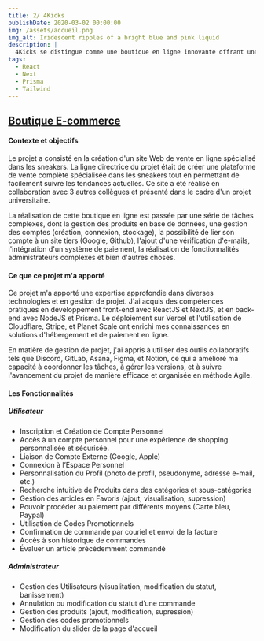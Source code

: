 ```yaml
---
title: 2/ 4Kicks
publishDate: 2020-03-02 00:00:00
img: /assets/accueil.png
img_alt: Iridescent ripples of a bright blue and pink liquid
description: |
  4Kicks se distingue comme une boutique en ligne innovante offrant une gamme complète et toujours à la pointe de la tendance en matière de sneakers.
tags:
  - React
  - Next
  - Prisma
  - Tailwind
---
```


## <a href="https://www.4kicks.store/">Boutique E-commerce</a> 

#### Contexte et objectifs
Le projet a consisté en la création d'un site Web de vente en ligne spécialisé dans les sneakers. La ligne directrice du projet était de créer une plateforme de vente complète spécialisée dans les sneakers tout en permettant de facilement suivre les tendances actuelles. Ce site a été réalisé en collaboration avec 3 autres collègues et présenté dans le cadre d'un projet universitaire.

La réalisation de cette boutique en ligne est passée par une série de tâches complexes, dont la gestion des produits en base de données, une gestion des comptes (création, connexion, stockage), la possibilité de lier son compte à un site tiers (Google, Github), l'ajout d'une vérification d'e-mails, l'intégration d'un système de paiement, la réalisation de fonctionnalités administrateurs complexes et bien d'autres choses.


#### Ce que ce projet m'a apporté

Ce projet m'a apporté une expertise approfondie dans diverses technologies et en gestion de projet. J'ai acquis des compétences pratiques en développement front-end avec ReactJS et NextJS, et en back-end avec NodeJS et Prisma. Le déploiement sur Vercel et l'utilisation de Cloudflare, Stripe, et Planet Scale ont enrichi mes connaissances en solutions d'hébergement et de paiement en ligne.

En matière de gestion de projet, j'ai appris à utiliser des outils collaboratifs tels que Discord, GitLab, Asana, Figma, et Notion, ce qui a amélioré ma capacité à coordonner les tâches, à gérer les versions, et à suivre l'avancement du projet de manière efficace et organisée en méthode Agile.

#### Les Fonctionnalités

##### Utilisateur

- Inscription et Création de Compte Personnel
- Accès à un compte personnel pour une expérience de shopping personnalisée et sécurisée.
- Liaison de Compte Externe (Google, Apple)
- Connexion à l’Espace Personnel
- Personnalisation du Profil (photo de profil, pseudonyme, adresse e-mail, etc.)
- Recherche intuitive de Produits dans des catégories et sous-catégories
- Gestion des articles en Favoris (ajout, visualisation, supression)
- Pouvoir procéder au paiement par différents moyens (Carte bleu, Paypal)
- Utilisation de Codes Promotionnels
- Confirmation de commande par couriel et envoi de la facture
- Accès à son historique de commandes
- Évaluer un article précédemment commandé

##### Administrateur
- Gestion des Utilisateurs (visualitation, modification du statut, banissement)
- Annulation ou modification du statut d’une commande
- Gestion des produits (ajout, modification, supression)
- Gestion des codes promotionnels
- Modification du slider de la page d'accueil


